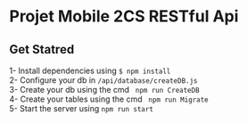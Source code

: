 # Projet Mobile 2CS RESTful Api

## Get Statred
1- Install dependencies using ````$ npm install```` <br>
2- Configure your db in ```/api/database/createDB.js```<br>
3- Create your db using the cmd ```` npm run CreateDB````<br> 
4- Create your tables using the cmd ```` npm run Migrate````<br> 
5- Start the server using ```npm run start```